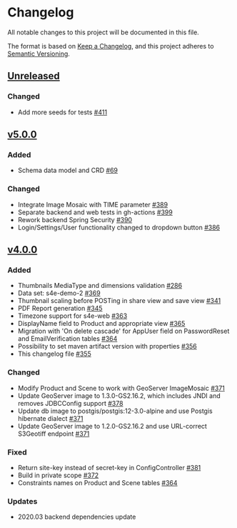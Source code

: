# Changelog

All notable changes to this project will be documented in this file.

The format is based on [Keep a Changelog](https://keepachangelog.com/en/1.0.0/),
and this project adheres to [Semantic Versioning](https://semver.org/spec/v2.0.0.html).

## [Unreleased]

### Changed

- Add more seeds for tests [#411](https://github.com/cyfronet-fid/sat4envi/issues/411)

## [v5.0.0]

### Added

- Schema data model and CRD [#69](https://github.com/cyfronet-fid/sat4envi/issues/69)

### Changed

- Integrate Image Mosaic with TIME parameter [#389](https://github.com/cyfronet-fid/sat4envi/issues/389)
- Separate backend and web tests in gh-actions [#399](https://github.com/cyfronet-fid/sat4envi/issues/399)
- Rework backend Spring Security [#390](https://github.com/cyfronet-fid/sat4envi/issues/390)
- Login/Settings/User functionality changed to dropdown button [#386](https://github.com/cyfronet-fid/sat4envi/issues/386)

## [v4.0.0]

### Added

- Thumbnails MediaType and dimensions validation [#286](https://github.com/cyfronet-fid/sat4envi/issues/286)
- Data set: s4e-demo-2 [#369](https://github.com/cyfronet-fid/sat4envi/pull/369)
- Thumbnail scaling before POSTing in share view and save view [#341](https://github.com/cyfronet-fid/sat4envi/pull/367/files)
- PDF Report generation [#345](https://github.com/cyfronet-fid/sat4envi/pull/345)
- Timezone support for s4e-web [#363](https://github.com/cyfronet-fid/sat4envi/pull/363)
- DisplayName field to Product and appropriate view [#365](https://github.com/cyfronet-fid/sat4envi/pull/365)
- Migration with 'On delete cascade' for AppUser field on PasswordReset and EmailVerification tables [#364](https://github.com/cyfronet-fid/sat4envi/pull/364)
- Possibility to set maven artifact version with properties [#356](https://github.com/cyfronet-fid/sat4envi/pull/356)
- This changelog file [#355](https://github.com/cyfronet-fid/sat4envi/pull/355)

### Changed

- Modify Product and Scene to work with GeoServer ImageMosaic [#371](https://github.com/cyfronet-fid/sat4envi/pull/371)
- Update GeoServer image to 1.3.0-GS2.16.2, which includes JNDI and removes JDBCConfig support [#378](https://github.com/cyfronet-fid/sat4envi/pull/378)
- Update db image to postgis/postgis:12-3.0-alpine and use Postgis hibernate dialect [#371](https://github.com/cyfronet-fid/sat4envi/pull/371)
- Update GeoServer image to 1.2.0-GS2.16.2 and use URL-correct S3Geotiff endpoint [#371](https://github.com/cyfronet-fid/sat4envi/pull/371)

### Fixed

- Return site-key instead of secret-key in ConfigController [#381](https://github.com/cyfronet-fid/sat4envi/issues/381)
- Build in private scope [#372](https://github.com/cyfronet-fid/sat4envi/pull/372)
- Constraints names on Product and Scene tables [#364](https://github.com/cyfronet-fid/sat4envi/pull/364)

### Updates

- 2020.03 backend dependencies update

[unreleased]: https://github.com/cyfronet-fid/sat4envi/compare/v5.0.0...HEAD
[v5.0.0]: https://github.com/cyfronet-fid/sat4envi/compare/v4.0.0...v5.0.0
[v4.0.0]: https://github.com/cyfronet-fid/sat4envi/compare/0ebb1138...v4.0.0
